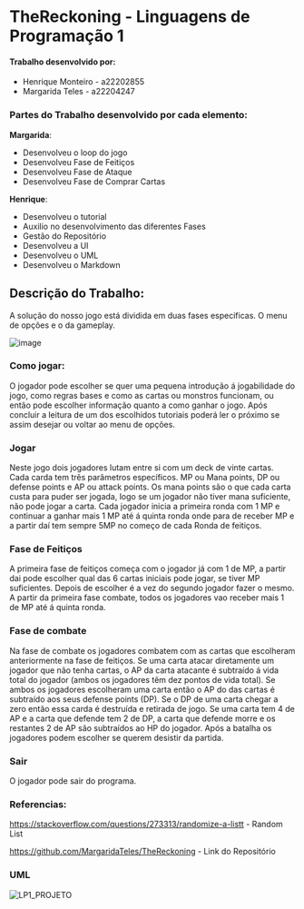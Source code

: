 # **TheReckoning - Linguagens de Programação 1**

#### Trabalho desenvolvido por:

- Henrique Monteiro - a22202855
- Margarida Teles - a22204247

### Partes do Trabalho desenvolvido por cada elemento:

**Margarida**:

- Desenvolveu o loop do jogo
- Desenvolveu Fase de Feitiços
- Desenvolveu Fase de Ataque
- Desenvolveu Fase de Comprar Cartas

**Henrique**:

- Desenvolveu o tutorial
- Auxilio no desenvolvimento das diferentes Fases
- Gestão do Repositório
- Desenvolveu a UI
- Desenvolveu o UML
- Desenvolveu o Markdown

## Descrição do Trabalho:

A solução do nosso jogo está dividida em duas fases especificas. O menu de opções e o da gameplay.

![image](https://github.com/MargaridaTeles/TheReckoning/assets/115217452/89bb3160-ec28-4fe5-85a7-e5b8e85b7eb8)

### Como jogar:

O jogador pode escolher se quer uma pequena introdução á jogabilidade do jogo, como regras bases e como as cartas ou monstros funcionam, ou então pode escolher informação quanto a como ganhar o jogo. Após concluir a leitura de um dos escolhidos tutoriais poderá ler o próximo se assim desejar ou voltar ao menu de opções.

### Jogar

Neste jogo dois jogadores lutam entre si com um deck de vinte cartas. Cada carda tem três parâmetros específicos. MP ou Mana points, DP ou defense points e AP ou attack points. Os mana points são o que cada carta custa para puder ser jogada, logo se um jogador não tiver mana suficiente, não pode jogar a carta. Cada jogador inicia a primeira ronda com 1 MP e continuar a ganhar mais 1 MP até á quinta ronda onde para de receber MP e a partir daí tem sempre 5MP no começo de cada Ronda de feitiços.

### Fase de Feitiços

A primeira fase de feitiços começa com o jogador já com 1 de MP, a partir dai pode escolher qual das 6 cartas iniciais pode jogar, se tiver MP suficientes. Depois de escolher é a vez do segundo jogador fazer o mesmo. A partir da primeira fase combate, todos os jogadores vao receber mais 1 de MP até á quinta ronda.

### Fase de combate

Na fase de combate os jogadores combatem com as cartas que escolheram anteriormente na fase de feitiços. Se uma carta atacar diretamente um jogador que não tenha cartas, o AP da carta atacante é subtraído á vida total do jogador (ambos os jogadores têm dez pontos de vida total). Se ambos os jogadores escolheram uma carta então o AP do das cartas é subtraído aos seus defense points (DP). Se o DP de uma carta chegar a zero então essa carda é destruída e retirada de jogo. Se uma carta tem 4 de AP e a carta que defende tem 2 de DP, a carta que defende morre e os restantes 2 de AP são subtraídos ao HP do jogador.
Após a batalha os jogadores podem escolher se querem desistir da partida.

### Sair

O jogador pode sair do programa.


### Referencias:
https://stackoverflow.com/questions/273313/randomize-a-listt - Random List

https://github.com/MargaridaTeles/TheReckoning - Link do Repositório


### UML

![LP1_PROJETO](https://github.com/MargaridaTeles/TheReckoning/assets/115217452/407fdeb7-0740-4a3f-8ca6-fdaf2352d901)

